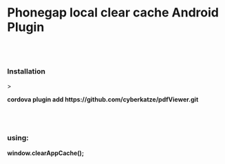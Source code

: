 <h1>Phonegap local clear cache Android Plugin</h1>
<br/><br/>
<h3>Installation</h3>>
<p><b>cordova plugin add https://github.com/cyberkatze/pdfViewer.git</b></p>
<br/><br/>
<h3>using:</h3>
<p><b>window.clearAppCache();</b></p>
